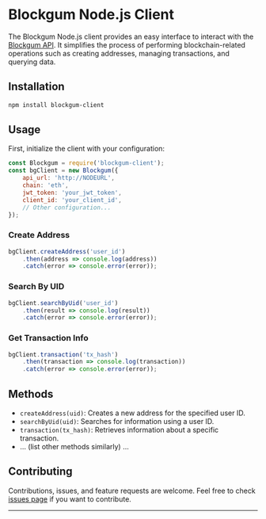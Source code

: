 
# Blockgum Node.js Client

The Blockgum Node.js client provides an easy interface to interact with the [Blockgum API](https://blockgum.com). It simplifies the process of performing blockchain-related operations such as creating addresses, managing transactions, and querying data.

## Installation

```bash
npm install blockgum-client
```

## Usage

First, initialize the client with your configuration:

```javascript
const Blockgum = require('blockgum-client');
const bgClient = new Blockgum({
    api_url: 'http://NODEURL',
    chain: 'eth',
    jwt_token: 'your_jwt_token',
    client_id: 'your_client_id',
    // Other configuration...
});
```

### Create Address

```javascript
bgClient.createAddress('user_id')
    .then(address => console.log(address))
    .catch(error => console.error(error));
```

### Search By UID

```javascript
bgClient.searchByUid('user_id')
    .then(result => console.log(result))
    .catch(error => console.error(error));
```

### Get Transaction Info

```javascript
bgClient.transaction('tx_hash')
    .then(transaction => console.log(transaction))
    .catch(error => console.error(error));
```

## Methods

- `createAddress(uid)`: Creates a new address for the specified user ID.
- `searchByUid(uid)`: Searches for information using a user ID.
- `transaction(tx_hash)`: Retrieves information about a specific transaction.
- ... (list other methods similarly) ...

## Contributing

Contributions, issues, and feature requests are welcome. Feel free to check [issues page](link-to-github-issues) if you want to contribute.

---